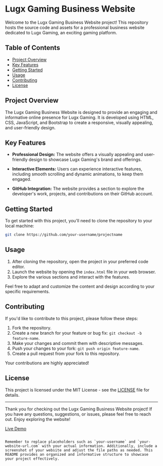 
# Lugx Gaming Business Website

Welcome to the Lugx Gaming Business Website project! This repository hosts the source code and assets for a professional business website dedicated to Lugx Gaming, an exciting gaming platform. 

## Table of Contents
- [Project Overview](#project-overview)
- [Key Features](#key-features)
- [Getting Started](#getting-started)
- [Usage](#usage)
- [Contributing](#contributing)
- [License](#license)

## Project Overview

The Lugx Gaming Business Website is designed to provide an engaging and informative online presence for Lugx Gaming. It is developed using HTML, CSS, JavaScript, and Bootstrap to create a responsive, visually appealing, and user-friendly design.

## Key Features

- **Professional Design:** The website offers a visually appealing and user-friendly design to showcase Lugx Gaming's brand and offerings.

- **Interactive Elements:** Users can experience interactive features, including smooth scrolling and dynamic animations, to keep them engaged.

- **GitHub Integration:** The website provides a section to explore the developer's work, projects, and contributions on their GitHub account.

## Getting Started

To get started with this project, you'll need to clone the repository to your local machine:

```bash
git clone https://github.com/your-username/projectname
```

## Usage

1. After cloning the repository, open the project in your preferred code editor.
2. Launch the website by opening the `index.html` file in your web browser.
3. Explore the various sections and interact with the features.

Feel free to adapt and customize the content and design according to your specific requirements.

## Contributing

If you'd like to contribute to this project, please follow these steps:

1. Fork the repository.
2. Create a new branch for your feature or bug fix: `git checkout -b feature-name`.
3. Make your changes and commit them with descriptive messages.
4. Push your changes to your fork: `git push origin feature-name`.
5. Create a pull request from your fork to this repository.

Your contributions are highly appreciated!

## License

This project is licensed under the MIT License - see the [LICENSE](LICENSE) file for details.

---

Thank you for checking out the Lugx Gaming Business Website project! If you have any questions, suggestions, or issues, please feel free to reach out. Enjoy exploring the website!

[Live Demo](https://your-website-url.com)

```

Remember to replace placeholders such as `your-username` and `your-website-url.com` with your actual information. Additionally, include a screenshot of your website and adjust the file paths as needed. This README provides an organized and informative structure to showcase your project effectively.
